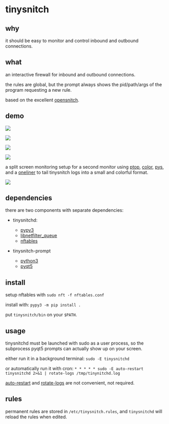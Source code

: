 # tinysnitch

## why

it should be easy to monitor and control inbound and outbound connections.

## what

an interactive firewall for inbound and outbound connections.

the rules are global, but the prompt always shows the pid/path/args of the program requesting a new rule.

based on the excellent [opensnitch](https://github.com/evilsocket/opensnitch).

## demo

![](https://github.com/nathants/tinysnitch/raw/master/docs/demo.gif)

![](https://github.com/nathants/tinysnitch/raw/master/docs/prompt.png)

![](https://github.com/nathants/tinysnitch/raw/master/docs/prompt_legend.png)

![](https://github.com/nathants/tinysnitch/raw/master/docs/prompt_help.png)

a split screen monitoring setup for a second monitor using [ptop](https://github.com/nathants/ptop), [color](https://gist.github.com/nathants/336bc5e501ad174aeeb7986f2b0633e4), [pys](https://gist.github.com/nathants/741b066af9faa15f3ed50ed6cf677d67), and a [oneliner](https://gist.github.com/nathants/daa1aa0dee88bc6dc8710c82965b4704) to tail tinysnitch logs into a small and colorful format.

![](https://github.com/nathants/tinysnitch/raw/master/docs/demo.png)

## dependencies

 there are two components with separate dependencies:

 - tinysnitchd:
   - [pypy3](https://pypy.org/)
   - [libnetfilter_queue](https://www.archlinux.org/packages/extra/x86_64/libnetfilter_queue/)
   - [nftables](https://archlinux.org/packages/extra/x86_64/nftables/)

 - tinysnitch-prompt
   - [python3](https://www.python.org/)
   - [pyqt5](https://pypi.org/project/PyQt5/)

## install

setup nftables with `sudo nft -f nftables.conf`

install with: `pypy3 -m pip install .`

put `tinysnitch/bin` on your `$PATH`.

## usage

tinysnitchd must be launched with sudo as a user process, so the subprocess pyqt5 prompts can actually show up on your screen.

either run it in a background terminal: `sudo -E tinysnitchd`

or automatically run it with cron: `* * * * * sudo -E auto-restart tinysnitchd 2>&1 | rotate-logs /tmp/tinynitchd.log`

[auto-restart](https://gist.github.com/nathants/dc5d43c1e57b9bbb3a654491df93e4d6) and [rotate-logs](https://gist.github.com/nathants/72968aaa7d9ab7c008fe32e399426d2c) are not convenient, not required.

## rules

permanent rules are stored in `/etc/tinysnitch.rules`, and `tinysnitchd` will reload the rules when edited.
